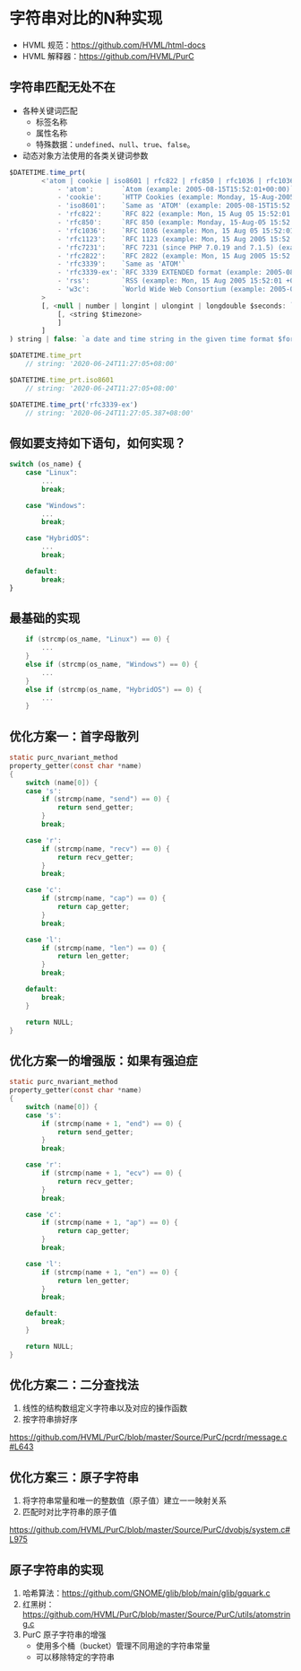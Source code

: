 # 字符串对比的N种实现

- HVML 规范：<https://github.com/HVML/html-docs>
- HVML 解释器：<https://github.com/HVML/PurC>

		
## 字符串匹配无处不在

- 各种关键词匹配
   - 标签名称
   - 属性名称
   - 特殊数据：`undefined`、`null`、`true`、`false`。
- 动态对象方法使用的各类关键词参数

	
```js
$DATETIME.time_prt(
        <'atom | cookie | iso8601 | rfc822 | rfc850 | rfc1036 | rfc1036 | rfc1123 | rfc7231 | rfc2822 | rfc3339 | rfc3339-ex | rss | w3c' $format = 'iso8601':
            - 'atom':       `Atom (example: 2005-08-15T15:52:01+00:00)`
            - 'cookie':     `HTTP Cookies (example: Monday, 15-Aug-2005 15:52:01 UTC)`
            - 'iso8601':    `Same as 'ATOM' (example: 2005-08-15T15:52:01+00:00)`
            - 'rfc822':     `RFC 822 (example: Mon, 15 Aug 05 15:52:01 +0000)`
            - 'rfc850':     `RFC 850 (example: Monday, 15-Aug-05 15:52:01 UTC)`
            - 'rfc1036':    `RFC 1036 (example: Mon, 15 Aug 05 15:52:01 +0000)`
            - 'rfc1123':    `RFC 1123 (example: Mon, 15 Aug 2005 15:52:01 +0000)`
            - 'rfc7231':    `RFC 7231 (since PHP 7.0.19 and 7.1.5) (example: Sat, 30 Apr 2016 17:52:13 GMT)`
            - 'rfc2822':    `RFC 2822 (example: Mon, 15 Aug 2005 15:52:01 +0000)`
            - 'rfc3339':    `Same as 'ATOM'`
            - 'rfc3339-ex': `RFC 3339 EXTENDED format (example: 2005-08-15T15:52:01.000+00:00)`
            - 'rss':        `RSS (example: Mon, 15 Aug 2005 15:52:01 +0000)`
            - 'w3c':        `World Wide Web Consortium (example: 2005-08-15T15:52:01+00:00)`
        >
        [, <null | number | longint | ulongint | longdouble $seconds: `seconds since Epoch; @null for current calendar time.`>
            [, <string $timezone>
            ]
        ]
) string | false: `a date and time string in the given time format $format and the time zone $timezone for the specified calendar time $seconds.`

$DATETIME.time_prt
    // string: '2020-06-24T11:27:05+08:00'

$DATETIME.time_prt.iso8601
    // string: '2020-06-24T11:27:05+08:00'

$DATETIME.time_prt('rfc3339-ex')
    // string: '2020-06-24T11:27:05.387+08:00'
```

		
## 假如要支持如下语句，如何实现？

```js
switch (os_name) {
    case "Linux":
        ...
        break;

    case "Windows":
        ...
        break;

    case "HybridOS":
        ...
        break;

    default:
        break;
}
```

		
## 最基础的实现

```c
    if (strcmp(os_name, "Linux") == 0) {
        ...
    }
    else if (strcmp(os_name, "Windows") == 0) {
        ...
    }
    else if (strcmp(os_name, "HybridOS") == 0) {
        ...
    }
```

		
## 优化方案一：首字母散列

```c
static purc_nvariant_method
property_getter(const char *name)
{
    switch (name[0]) {
    case 's':
        if (strcmp(name, "send") == 0) {
            return send_getter;
        }
        break;

    case 'r':
        if (strcmp(name, "recv") == 0) {
            return recv_getter;
        }
        break;

    case 'c':
        if (strcmp(name, "cap") == 0) {
            return cap_getter;
        }
        break;

    case 'l':
        if (strcmp(name, "len") == 0) {
            return len_getter;
        }
        break;

    default:
        break;
    }

    return NULL;
}
```

		
## 优化方案一的增强版：如果有强迫症

```c
static purc_nvariant_method
property_getter(const char *name)
{
    switch (name[0]) {
    case 's':
        if (strcmp(name + 1, "end") == 0) {
            return send_getter;
        }
        break;

    case 'r':
        if (strcmp(name + 1, "ecv") == 0) {
            return recv_getter;
        }
        break;

    case 'c':
        if (strcmp(name + 1, "ap") == 0) {
            return cap_getter;
        }
        break;

    case 'l':
        if (strcmp(name + 1, "en") == 0) {
            return len_getter;
        }
        break;

    default:
        break;
    }

    return NULL;
}
```

		
## 优化方案二：二分查找法

1. 线性的结构数组定义字符串以及对应的操作函数
1. 按字符串排好序

<https://github.com/HVML/PurC/blob/master/Source/PurC/pcrdr/message.c#L643>

		
## 优化方案三：原子字符串

1. 将字符串常量和唯一的整数值（原子值）建立一一映射关系
1. 匹配时对比字符串的原子值

<https://github.com/HVML/PurC/blob/master/Source/PurC/dvobjs/system.c#L975>

		
## 原子字符串的实现

1. 哈希算法：<https://github.com/GNOME/glib/blob/main/glib/gquark.c>
1. 红黑树：<https://github.com/HVML/PurC/blob/master/Source/PurC/utils/atomstring.c>
1. PurC 原子字符串的增强
   - 使用多个桶（bucket）管理不同用途的字符串常量
   - 可以移除特定的字符串
